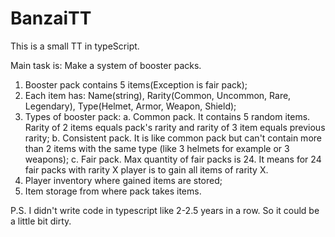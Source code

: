 # BanzaiTT

This is a small TT in typeScript.

Main task is: Make a system of booster packs.

1. Booster pack contains 5 items(Exception is fair pack);
2. Each item has: Name(string), Rarity(Common, Uncommon, Rare, Legendary), Type(Helmet, Armor, Weapon, Shield);
3. Types of booster pack: 
  a. Common pack. It contains 5 random items. Rarity of 2 items equals pack's rarity and rarity of 3 item equals previous rarity;
  b. Consistent pack. It is like common pack but can't contain more than 2 items with the same type (like 3 helmets for example or 3 weapons);
  c. Fair pack. Max quantity of fair packs is 24. It means for 24 fair packs with rarity X player is to gain all items of rarity X.
4. Player inventory where gained items are stored;
5. Item storage from where pack takes items.

P.S. I didn't write code in typescript like 2-2.5 years in a row. So it could be a little bit dirty.
